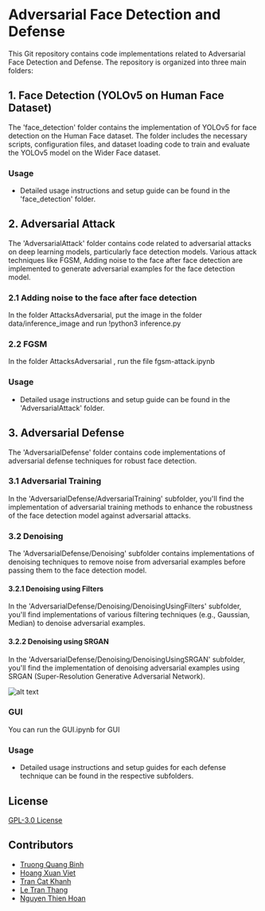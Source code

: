# Adversarial Face Detection and Defense

This Git repository contains code implementations related to Adversarial Face Detection and Defense. The repository is organized into three main folders:

## 1. Face Detection (YOLOv5 on Human Face Dataset)

The 'face_detection' folder contains the implementation of YOLOv5 for face detection on the Human Face dataset. The folder includes the necessary scripts, configuration files, and dataset loading code to train and evaluate the YOLOv5 model on the Wider Face dataset.

### Usage
- Detailed usage instructions and setup guide can be found in the 'face_detection' folder.

## 2. Adversarial Attack

The 'AdversarialAttack' folder contains code related to adversarial attacks on deep learning models, particularly face detection models. Various attack techniques like FGSM,  Adding noise to the face after face detection are implemented to generate adversarial examples for the face detection model.
### 2.1  Adding noise to the face after face detection
In the folder AttacksAdversarial,  put the image in the folder data/inference_image and run !python3 inference.py 
### 2.2  FGSM 
In the folder AttacksAdversarial , run the file fgsm-attack.ipynb

### Usage
- Detailed usage instructions and setup guide can be found in the 'AdversarialAttack' folder.

## 3. Adversarial Defense

The 'AdversarialDefense' folder contains code implementations of adversarial defense techniques for robust face detection.

### 3.1 Adversarial Training

In the 'AdversarialDefense/AdversarialTraining' subfolder, you'll find the implementation of adversarial training methods to enhance the robustness of the face detection model against adversarial attacks.

### 3.2 Denoising

The 'AdversarialDefense/Denoising' subfolder contains implementations of denoising techniques to remove noise from adversarial examples before passing them to the face detection model.

#### 3.2.1 Denoising using Filters

In the 'AdversarialDefense/Denoising/DenoisingUsingFilters' subfolder, you'll find implementations of various filtering techniques (e.g., Gaussian, Median) to denoise adversarial examples.

#### 3.2.2 Denoising using SRGAN

In the 'AdversarialDefense/Denoising/DenoisingUsingSRGAN' subfolder, you'll find the implementation of denoising adversarial examples using SRGAN (Super-Resolution Generative Adversarial Network).

![alt text](https://github.com/quangbinh113/CV20222_Adversarial_Attack/blob/main/AdversarialDefense/models/visualize.png?raw=true)
### GUI
You can run the GUI.ipynb for GUI 


### Usage
- Detailed usage instructions and setup guides for each defense technique can be found in the respective subfolders.

## License

[GPL-3.0 License](LICENSE)

## Contributors

- [Truong Quang Binh](https://github.com/quangbinh113)
- [Hoang Xuan Viet](https://github.com/collaborator1)
- [Tran Cat Khanh](https://github.com/khanhha1005)
- [Le Tran Thang](https://github.com/thang662)
- [Nguyen Thien Hoan](https://github.com/collaborator2)

